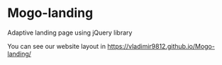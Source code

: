 # Mogo-landing
Adaptive landing page using jQuery library

You can see our website layout in https://vladimir9812.github.io/Mogo-landing/
